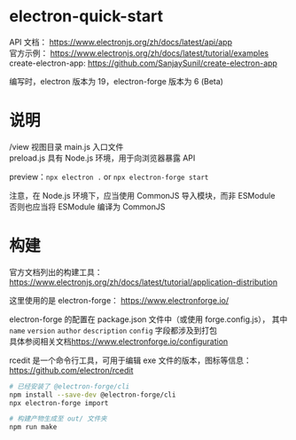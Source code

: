 # electron-quick-start

API 文档： <https://www.electronjs.org/zh/docs/latest/api/app>  
官方示例： <https://www.electronjs.org/zh/docs/latest/tutorial/examples>  
create-electron-app: <https://github.com/SanjaySunil/create-electron-app>

编写时，electron 版本为 19，electron-forge 版本为 6 (Beta)

# 说明

/view 视图目录
main.js 入口文件  
preload.js 具有 Node.js 环境，用于向浏览器暴露 API

preview：`npx electron .` or `npx electron-forge start`

注意，在 Node.js 环境下，应当使用 CommonJS 导入模块，而非 ESModule  
否则也应当将 ESModule 编译为 CommonJS

# 构建

官方文档列出的构建工具：
<https://www.electronjs.org/zh/docs/latest/tutorial/application-distribution>

这里使用的是 electron-forge：
<https://www.electronforge.io/>

electron-forge 的配置在 package.json 文件中（或使用 forge.config.js），
其中 `name` `version` `author` `description` `config` 字段都涉及到打包  
具体参阅相关文档<https://www.electronforge.io/configuration>

rcedit 是一个命令行工具，可用于编辑 exe 文件的版本，图标等信息：<https://github.com/electron/rcedit>

```sh
# 已经安装了 @electron-forge/cli
npm install --save-dev @electron-forge/cli
npx electron-forge import

# 构建产物生成至 out/ 文件夹
npm run make
```
